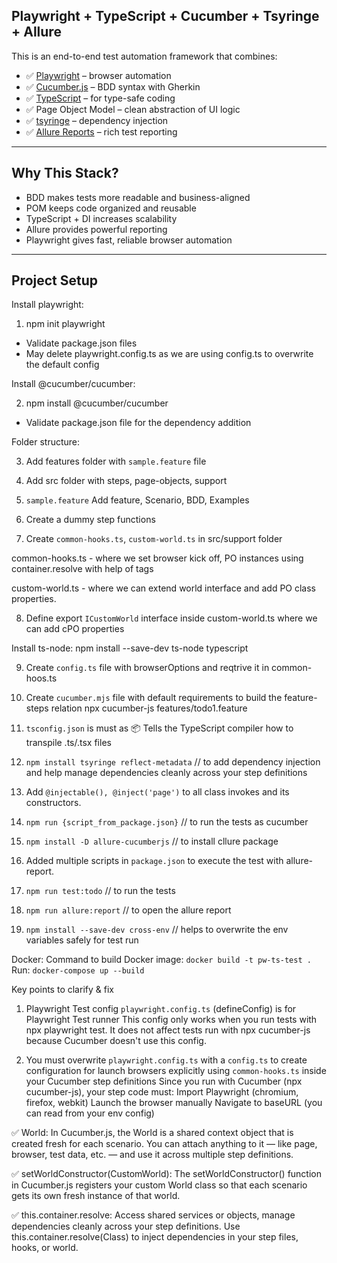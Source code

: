 ## Playwright + TypeScript + Cucumber + Tsyringe + Allure

This is an end-to-end test automation framework that combines:

- ✅ [Playwright](https://playwright.dev/) – browser automation
- ✅ [Cucumber.js](https://github.com/cucumber/cucumber-js) – BDD syntax with Gherkin
- ✅ [TypeScript](https://www.typescriptlang.org/) – for type-safe coding
- ✅ Page Object Model – clean abstraction of UI logic
- ✅ [tsyringe](https://github.com/microsoft/tsyringe) – dependency injection
- ✅ [Allure Reports](https://docs.qameta.io/allure/) – rich test reporting

---

## Why This Stack?

- BDD makes tests more readable and business-aligned
- POM keeps code organized and reusable
- TypeScript + DI increases scalability
- Allure provides powerful reporting
- Playwright gives fast, reliable browser automation

---

## Project Setup

Install playwright:
1. npm init playwright
- Validate package.json files
- May delete playwright.config.ts as we are using config.ts to overwrite the default config

Install @cucumber/cucumber:

2. npm install @cucumber/cucumber
- Validate package.json file for the dependency addition

Folder structure:

3. Add features folder with `sample.feature` file
4. Add src folder with steps, page-objects, support

5. `sample.feature` Add feature, Scenario, BDD, Examples
6. Create a dummy step functions

7. Create `common-hooks.ts`, `custom-world.ts` in src/support folder

common-hooks.ts - where we set browser kick off,  PO instances using container.resolve with help of tags

custom-world.ts - where we can extend world interface and add PO class properties.

8. Define export `ICustomWorld` interface inside custom-world.ts where we can add cPO properties

Install ts-node:
npm install --save-dev ts-node typescript

9. Create `config.ts` file with browserOptions and reqtrive it in common-hoos.ts

10. Create `cucumber.mjs` file with default requirements to build the feature-steps relation
npx cucumber-js features/todo1.feature

11. `tsconfig.json` is must as 📦 Tells the TypeScript compiler how to transpile .ts/.tsx files

12. `npm install tsyringe reflect-metadata` // to add dependency injection and help manage dependencies cleanly across your step definitions

13. Add `@injectable(), @inject('page')` to all class invokes and its constructors.

14. `npm run {script_from_package.json}` // to run the tests as cucumber

15. `npm install -D allure-cucumberjs` // to install cllure package
16. Added multiple scripts in `package.json` to execute the test with allure-report.
17. `npm run test:todo` // to run the tests
18. `npm run allure:report` // to open the allure report
19. `npm install --save-dev cross-env` // helps to overwrite the env variables safely for test run

Docker:
Command to build Docker image: `docker build -t pw-ts-test .`
Run: `docker-compose up --build`


Key points to clarify & fix
1. Playwright Test config `playwright.config.ts` (defineConfig) is for Playwright Test runner
This config only works when you run tests with npx playwright test.
It does not affect tests run with npx cucumber-js because Cucumber doesn't use this config.

2. You must overwrite `playwright.config.ts` with a `config.ts` to create configuration for launch browsers explicitly using `common-hooks.ts` inside your Cucumber step definitions
Since you run with Cucumber (npx cucumber-js), your step code must:
Import Playwright (chromium, firefox, webkit)
Launch the browser manually
Navigate to baseURL (you can read from your env config)

✅ World:
In Cucumber.js, the World is a shared context object that is created fresh for each scenario. You can attach anything to it — like page, browser, test data, etc. — and use it across multiple step definitions.

✅ setWorldConstructor(CustomWorld):
The setWorldConstructor() function in Cucumber.js registers your custom World class so that each scenario gets its own fresh instance of that world.

✅ this.container.resolve:
Access shared services or objects, manage dependencies cleanly across your step definitions.
Use this.container.resolve(Class) to inject dependencies in your step files, hooks, or world.
